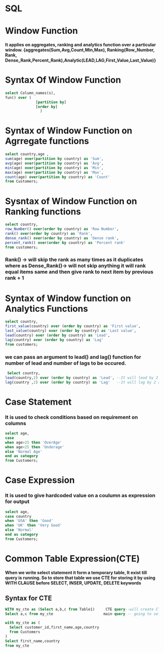 # SQL

# Window Function
#### It applies on aggregates, ranking  and analytics function over a particular window. {aggregates(Sum,Avg,Count,Min,Max), Ranking(Row_Number, Rank, Dense_Rank,Percent_Rank),Analytic(LEAD,LAG,First_Value,Last_Value)}

# Syntax Of Window Function
```sql
select Column_names(s),
fun() over (
              [partition by]
              [order by]
                )
```
# Syntax of Window Function on Agrregate functions
```sql
select country,age ,
sum(age) over(partition by country) as 'Sum',
avg(age) over(partition by country) as 'Avg',
min(age) over(partition by country) as 'Min',
max(age) over(partition by country) as 'Max',
count(age) over(partition by country) as 'Count'
from Customers;
```
# Sysntax of Window Function on Ranking functions
```sql
select country,
row_Number() over(order by country) as 'Row Number',
rank() over(order by country) as 'Rank',
dense_rank() over(order by country) as 'Dense rank',
percent_rank() over(order by country) as 'Percent rank'
from customers;
```
### Rank() -> will skip the rank as many times as it duplicates where as Dense_Rank()-> will not skip anything it will rank equal items same and then give rank to next item by previous rank + 1

# Syntax of Window function on Analytics Functions
```sql
select country,
first_value(country) over (order by country) as 'First value',
last_value(country) over (order by country) as 'Last value',
lead(country) over (order by country) as 'Lead',
lag(country) over (order by country) as 'Lag'
from customers;
```
### we can pass an argument to lead() and lag() function for number of lead and number of lags to be occured.

```sql
 Select country,
lead(country,2) over (order by country) as 'Lead', --It will lead by 2 and give result which is present at 2 distance below it.
lag(country ,2) over (order by country) as 'Lag'   --It will lag by 2 and give result which is present at 2 distance above it.
```


# Case Statement
### It is used to check conditions based on requirement on columns
```sql
select age,
case
when age>25 then 'OverAge'
when age<25 then 'Underage'
else 'Normal Age'
end as category
from Customers;
```

# Case Expression
### It is used to give hardcoded value on a coulumn as expression for output

```sql
select age,
case country
when 'USA' then 'Good'
when 'UK' then 'Very Good'
else 'Normal'
end as category
from Customers;
```

# Common Table Expression(CTE)
#### When we write select statement it form a temporary table, It exist till query is running. So to store that table we use CTE for storing it by using WITH CLAUSE before SELECT, INSER, UPDATE, DELETE keywords

## Syntax for CTE
```sql
WITH my_cte as (Select a,b,c from Table1)     CTE query--will create CTE with name = my_cte and create a new table with columns a,b,c 
Select a,c from my_cte                       main query -- going to select a,c from my_cte table
```
```sql
with my_cte as (
  Select customer_id,first_name,age,country 
  from Customers
)
Select first_name,country 
from my_cte
```

